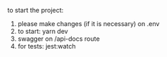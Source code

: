 to start the project:

1. please make changes (if it is necessary) on .env
2. to start: yarn dev
3. swagger on /api-docs route
4. for tests: jest:watch 
